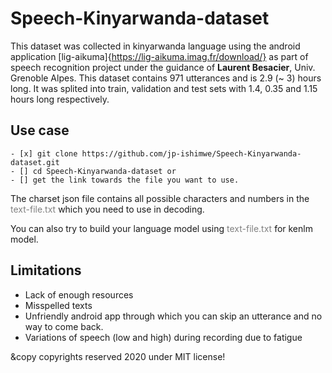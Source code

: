 # Speech-Kinyarwanda-dataset

This dataset was collected in kinyarwanda language using the android application [lig-aikuma]{https://lig-aikuma.imag.fr/download/} as part of speech recognition project under the guidance of __Laurent Besacier__, Univ. Grenoble Alpes. This dataset contains $971$ utterances and is 2.9 (~ 3) hours long. It was splited into train, validation and test sets with 1.4, 0.35 and 1.15 hours long respectively.

## Use case
```
- [x] git clone https://github.com/jp-ishimwe/Speech-Kinyarwanda-dataset.git
- [] cd Speech-Kinyarwanda-dataset or 
- [] get the link towards the file you want to use.

```
The charset json file contains all possible characters and numbers in the <span style="color:gray;">text-file.txt</span> which you need to use in decoding. 

You can also try to build your language model using <span style="color:gray;">text-file.txt</span> for kenlm model.
 
## Limitations

+ Lack of enough resources
+ Misspelled texts
+ Unfriendly android app through which you can skip an utterance and no way to come back.
+ Variations of speech (low and high) during recording due to fatigue






&copy copyrights reserved 2020 under MIT license!